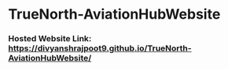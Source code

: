 # TrueNorth-AviationHubWebsite
### Hosted Website Link: https://divyanshrajpoot9.github.io/TrueNorth-AviationHubWebsite/
